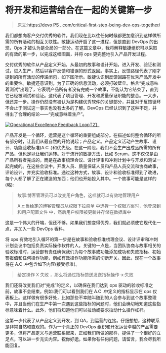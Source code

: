 # 将开发和运营结合在一起的关键第一步

> 原文:[https://devo PS . com/critical-first-step-being-dev-ops-together/](https://devops.com/critical-first-step-bringing-dev-ops-together/)

我们都想向客户交付优秀的软件。我们现在比以往任何时候都更加意识到这样做所需的所有活动的相互关联性。敏捷运动开启了这一进程，但是直到 DevOps 的出现，Ops 才被认为是全局的一部分。在这篇文章中，我将解释敏捷组织可以采取的有效的第一步，以完成这幅图画，并将 ops 更完整地引入产品开发过程。

交付优秀的软件从产品定义开始，从最初的故事和设计开始，进入开发、验证和测试，进入生产，然后以客户反馈和错误的形式返回。事实上，反馈路径代表了刚才提到的所有活动的传递闭包，如下图所示。敏捷认识到反馈回路在优秀产品开发中的重要性。敏捷还意识到，为了正确的信息流动，必须打破壁垒。格言“完成意味着测试”出现了，它表明产品所有者没有完成一个故事，不能认为它结束了，直到它已经被测试和验证。这代表了项目管理、开发和质量保证职能的整合。一大步，但还差一步。操作仍然没有被认为是构建优秀软件的关键部分，并且对于反馈循环不会止于测试这一事实也没有太多的了解。DevOps 已经认识到了这种不足，并得出了合理的结论——“完成意味着生产”。

[![Operational Excellence Feedback Loop](../Images/c2dab89ead59e29f32f72e8241c18ffa.png)T2】](https://devops.com/wp-content/uploads/2014/03/OEFeedbackLoop.png)

产品开发是一个循环，运营是这个循环的重要组成部分。在描述如何整合循环的所有部分时，让我们从最自然的开始说起；产品定义。产品定义活动产生故事、设计、功能验收标准(A.C .)和优先级。在这一阶段，我们不会生产出成品所需的所有产品，但也足以让我们运转。对于流行的敏捷方法，比如 Scrum，这不仅仅是由产品所有者完成的，而是在故事梳理会议、设计评审和冲刺计划中与开发和测试一起完成的。在这些会议中，开发人员、质量保证人员和产品人员交流和协商故事，评论设计，并充实验收标准。通过这种方式，故事、设计和验收标准得到了改进，每个人都了解了正在建造的东西；他们也开始投入其中。一个故事可能是这样的(略):

> 故事:博客管理员可以改变用户角色，这样就可以有效地管理用户
> 
> A.c:当给定的博客管理员从权限下拉菜单
> 中选择一个权限方案时，他登录到
> 和用户配置文件
> 中，然后用户权限被更新并存储在数据库中

这是一个伟大的开端，但还不够。如果我们想变得优秀，我们就必须使它现代化一点，并加入一些 DevOps 香料。

将 ops 有效地引入循环的第一步是在故事和验收标准梳理会议、设计评审和冲刺计划会议中包括负责实际操作软件的人。关键的一点是，当团队协商与故事相关的验收标准时，运营部有责任确保我们为每个故事或功能添加成功和失败指标、初始警报值和任何操作功能，例如有效操作功能所需的切断开关。因此，现在一个故事将在 A.C .中包含如下内容(接受标准)。

> 给定操作 X 失败
> ，那么将通过指标馈送发送指标操作-x:失败

我们还将改变我们对“完成”的定义，以确保在我们达到 ops 驱动的验收标准之前，故事不会结束。例如:我们可以看到我们在 A.C .中定义的指标显示在 ops 仪表板上。这样做有很多好处，比如那些不幸随叫随到的人会参与到这个故事整理中，并且当他们在生产中第一次遇到这些指标的问题时，他们会确切地知道这些指标意味着什么。此外，他们将知道他们可以拉动或要求拉动什么操作杠杆。

这第一步代表了从产品定义到开发，到 QA，到运营的连接。仔细想想，这种联系是非常自然和直观的。作为一个真正的 DevOps 组织和开发运营卓越的产品需要更多，但将产品定义与运营联系起来，正如我们所做的那样，提供了一个很好的立足点，可以进一步充实内容。祝你好运。如果你有任何问题，请留言，我会尽我所能回复。